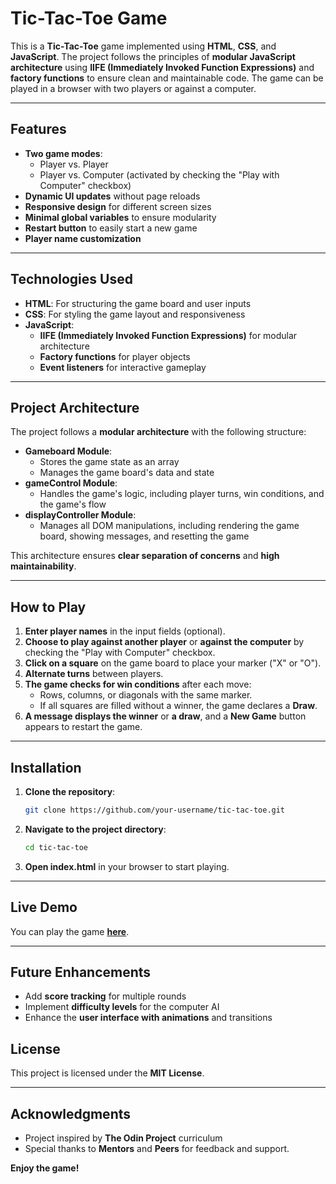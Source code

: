  
# Tic-Tac-Toe Game

This is a **Tic-Tac-Toe** game implemented using **HTML**, **CSS**, and **JavaScript**. The project follows the principles of **modular JavaScript architecture** using **IIFE (Immediately Invoked Function Expressions)** and **factory functions** to ensure clean and maintainable code. The game can be played in a browser with two players or against a computer.

---

## Features

- **Two game modes**:
  - Player vs. Player
  - Player vs. Computer (activated by checking the "Play with Computer" checkbox)
- **Dynamic UI updates** without page reloads
- **Responsive design** for different screen sizes
- **Minimal global variables** to ensure modularity
- **Restart button** to easily start a new game
- **Player name customization**

---

## Technologies Used

- **HTML**: For structuring the game board and user inputs
- **CSS**: For styling the game layout and responsiveness
- **JavaScript**:
  - **IIFE (Immediately Invoked Function Expressions)** for modular architecture
  - **Factory functions** for player objects
  - **Event listeners** for interactive gameplay

---

## Project Architecture

The project follows a **modular architecture** with the following structure:

- **Gameboard Module**:
  - Stores the game state as an array
  - Manages the game board's data and state
- **gameControl Module**:
  - Handles the game's logic, including player turns, win conditions, and the game's flow
- **displayController Module**:
  - Manages all DOM manipulations, including rendering the game board, showing messages, and resetting the game

This architecture ensures **clear separation of concerns** and **high maintainability**.

---

## How to Play

1. **Enter player names** in the input fields (optional).
2. **Choose to play against another player** or **against the computer** by checking the "Play with Computer" checkbox.
3. **Click on a square** on the game board to place your marker ("X" or "O").
4. **Alternate turns** between players.
5. **The game checks for win conditions** after each move:
   - Rows, columns, or diagonals with the same marker.
   - If all squares are filled without a winner, the game declares a **Draw**.
6. **A message displays the winner** or **a draw**, and a **New Game** button appears to restart the game.

---

## Installation

1. **Clone the repository**:
   ```bash
   git clone https://github.com/your-username/tic-tac-toe.git
   ```
2. **Navigate to the project directory**:
   ```bash
   cd tic-tac-toe
   ```
3. **Open index.html** in your browser to start playing.

---

## Live Demo

You can play the game **[here](https://TAURUS-ESSEN/.github.io/TicTacToe/)**.

---

## Future Enhancements

- Add **score tracking** for multiple rounds
- Implement **difficulty levels** for the computer AI
- Enhance the **user interface with animations** and transitions

## License

This project is licensed under the **MIT License**.

---

## Acknowledgments

- Project inspired by **The Odin Project** curriculum
- Special thanks to **Mentors** and **Peers** for feedback and support.

**Enjoy the game!**
